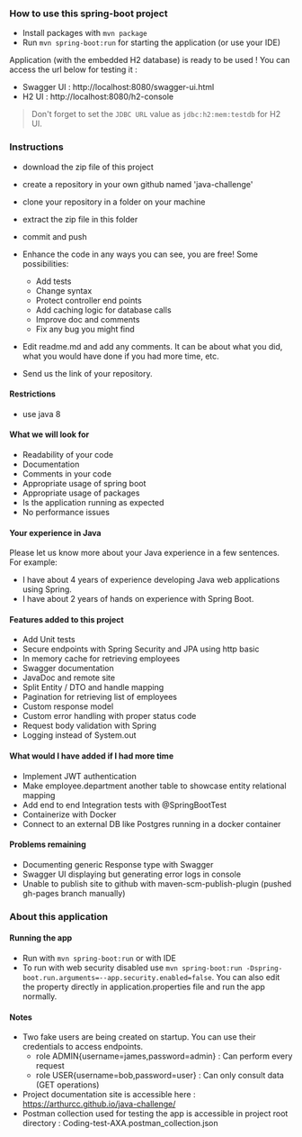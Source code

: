 ### How to use this spring-boot project

-   Install packages with `mvn package`
-   Run `mvn spring-boot:run` for starting the application (or use your IDE)

Application (with the embedded H2 database) is ready to be used ! You can access the url below for testing it :

-   Swagger UI : http://localhost:8080/swagger-ui.html
-   H2 UI : http://localhost:8080/h2-console

> Don't forget to set the `JDBC URL` value as `jdbc:h2:mem:testdb` for H2 UI.

### Instructions

-   download the zip file of this project
-   create a repository in your own github named 'java-challenge'
-   clone your repository in a folder on your machine
-   extract the zip file in this folder
-   commit and push

-   Enhance the code in any ways you can see, you are free! Some possibilities:
    -   Add tests
    -   Change syntax
    -   Protect controller end points
    -   Add caching logic for database calls
    -   Improve doc and comments
    -   Fix any bug you might find
-   Edit readme.md and add any comments. It can be about what you did, what you would have done if you had more time, etc.
-   Send us the link of your repository.

#### Restrictions

-   use java 8

#### What we will look for

-   Readability of your code
-   Documentation
-   Comments in your code
-   Appropriate usage of spring boot
-   Appropriate usage of packages
-   Is the application running as expected
-   No performance issues

#### Your experience in Java

Please let us know more about your Java experience in a few sentences. For example:

-   I have about 4 years of experience developing Java web applications using Spring.
-   I have about 2 years of hands on experience with Spring Boot.

#### Features added to this project

-   Add Unit tests
-   Secure endpoints with Spring Security and JPA using http basic
-   In memory cache for retrieving employees
-   Swagger documentation
-   JavaDoc and remote site
-   Split Entity / DTO and handle mapping
-   Pagination for retrieving list of employees
-   Custom response model
-   Custom error handling with proper status code
-   Request body validation with Spring
-   Logging instead of System.out

#### What would I have added if I had more time

-   Implement JWT authentication
-   Make employee.department another table to showcase entity relational mapping
-   Add end to end Integration tests with @SpringBootTest
-   Containerize with Docker
-   Connect to an external DB like Postgres running in a docker container

#### Problems remaining

-   Documenting generic Response type with Swagger
-   Swagger UI displaying but generating error logs in console
-   Unable to publish site to github with maven-scm-publish-plugin (pushed gh-pages branch manually)

### About this application

#### Running the app

-   Run with `mvn spring-boot:run` or with IDE
-   To run with web security disabled use `mvn spring-boot:run -Dspring-boot.run.arguments=--app.security.enabled=false`. You can also edit the property directly in application.properties file and run the app normally.

#### Notes

-   Two fake users are being created on startup. You can use their credentials to access endpoints.
    -   role ADMIN{username=james,password=admin} : Can perform every request
    -   role USER{username=bob,password=user} : Can only consult data (GET operations)
-   Project documentation site is accessible here : https://arthurcc.github.io/java-challenge/
-   Postman collection used for testing the app is accessible in project root directory : Coding-test-AXA.postman_collection.json
